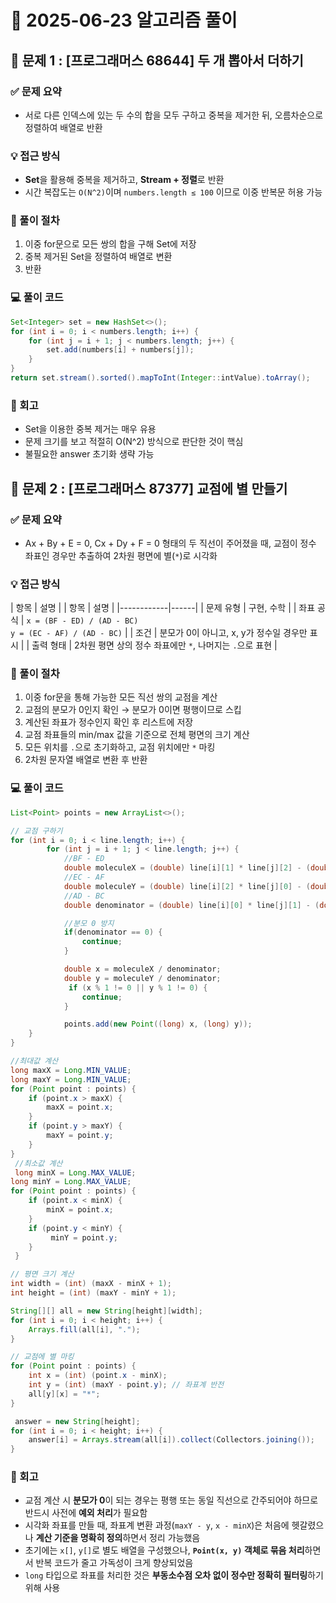 # 🧠 2025-06-23 알고리즘 풀이

## 📌 문제 1 : [프로그래머스 68644] 두 개 뽑아서 더하기

### ✅ 문제 요약
- 서로 다른 인덱스에 있는 두 수의 합을 모두 구하고 중복을 제거한 뒤, 오름차순으로 정렬하여 배열로 반환

### 💡 접근 방식
- **Set**을 활용해 중복을 제거하고, **Stream + 정렬**로 반환
- 시간 복잡도는 `O(N^2)`이며 `numbers.length ≤ 100` 이므로 이중 반복문 허용 가능

### 👣 풀이 절차
1. 이중 for문으로 모든 쌍의 합을 구해 Set에 저장
2. 중복 제거된 Set을 정렬하여 배열로 변환
3. 반환

### 💻 풀이 코드
```java
Set<Integer> set = new HashSet<>();
for (int i = 0; i < numbers.length; i++) {
    for (int j = i + 1; j < numbers.length; j++) {
        set.add(numbers[i] + numbers[j]);
    }
}
return set.stream().sorted().mapToInt(Integer::intValue).toArray();
```
### 🔁 회고

- Set을 이용한 중복 제거는 매우 유용
- 문제 크기를 보고 적절히 O(N^2) 방식으로 판단한 것이 핵심
- 불필요한 answer 초기화 생략 가능





## 📌 문제 2 :  [프로그래머스 87377] 교점에 별 만들기

### ✅ 문제 요약
- Ax + By + E = 0, Cx + Dy + F = 0 형태의 두 직선이 주어졌을 때, 교점이 정수 좌표인 경우만 추출하여 2차원 평면에 별(`*`)로 시각화

### 💡 접근 방식
| 항목 | 설명 |
| 항목       | 설명 |
|------------|------|
| 문제 유형  | 구현, 수학 |
| 좌표 공식  | `x = (BF - ED) / (AD - BC)`<br>`y = (EC - AF) / (AD - BC)` |
| 조건       | 분모가 0이 아니고, x, y가 정수일 경우만 표시 |
| 출력 형태 | 2차원 평면 상의 정수 좌표에만 `*`, 나머지는 `.`으로 표현 |

### 👣 풀이 절차
1. 이중 for문을 통해 가능한 모든 직선 쌍의 교점을 계산
2. 교점의 분모가 0인지 확인 → 분모가 0이면 평행이므로 스킵
3. 계산된 좌표가 정수인지 확인 후 리스트에 저장
4. 교점 좌표들의 min/max 값을 기준으로 전체 평면의 크기 계산
5. 모든 위치를 `.`으로 초기화하고, 교점 위치에만 `*` 마킹
6. 2차원 문자열 배열로 변환 후 반환

### 💻 풀이 코드
```java
List<Point> points = new ArrayList<>();

// 교점 구하기
for (int i = 0; i < line.length; i++) {
        for (int j = i + 1; j < line.length; j++) {
            //BF - ED
            double moleculeX = (double) line[i][1] * line[j][2] - (double) line[i][2] * line[j][1];
            //EC - AF
            double moleculeY = (double) line[i][2] * line[j][0] - (double) line[i][0] * line[j][2];
            //AD - BC
            double denominator = (double) line[i][0] * line[j][1] - (double) line[i][1] * line[j][0];

            //분모 0 방지
            if(denominator == 0) { 
                continue;
            }

            double x = moleculeX / denominator;
            double y = moleculeY / denominator;
             if (x % 1 != 0 || y % 1 != 0) {
                continue;
            }

            points.add(new Point((long) x, (long) y));
    }
}

//최대값 계산
long maxX = Long.MIN_VALUE;
long maxY = Long.MIN_VALUE;
for (Point point : points) {
    if (point.x > maxX) {
        maxX = point.x;
    }
    if (point.y > maxY) {
        maxY = point.y;
    }
}
 //최소값 계산
 long minX = Long.MAX_VALUE;
long minY = Long.MAX_VALUE;
for (Point point : points) {
    if (point.x < minX) {
        minX = point.x;
    }
    if (point.y < minY) {
         minY = point.y; 
    }
 }

// 평면 크기 계산
int width = (int) (maxX - minX + 1);
int height = (int) (maxY - minY + 1);

String[][] all = new String[height][width];
for (int i = 0; i < height; i++) {
    Arrays.fill(all[i], ".");
}

// 교점에 별 마킹
for (Point point : points) {
    int x = (int) (point.x - minX); 
    int y = (int) (maxY - point.y); // 좌표계 반전
    all[y][x] = "*";
}

 answer = new String[height];
for (int i = 0; i < height; i++) {
    answer[i] = Arrays.stream(all[i]).collect(Collectors.joining());
}

```
### 🔁 회고
- 교점 계산 시 **분모가 0**이 되는 경우는 평행 또는 동일 직선으로 간주되어야 하므로 반드시 사전에 **예외 처리**가 필요함
- 시각화 좌표를 만들 때, 좌표계 변환 과정(`maxY - y`, `x - minX`)은 처음에 헷갈렸으나 **계산 기준을 명확히 정의**하면서 정리 가능했음
- 초기에는 `x[]`, `y[]`로 별도 배열을 구성했으나, **`Point(x, y)` 객체로 묶음 처리**하면서 반복 코드가 줄고 가독성이 크게 향상되었음
- `long` 타입으로 좌표를 처리한 것은 **부동소수점 오차 없이 정수만 정확히 필터링**하기 위해 사용